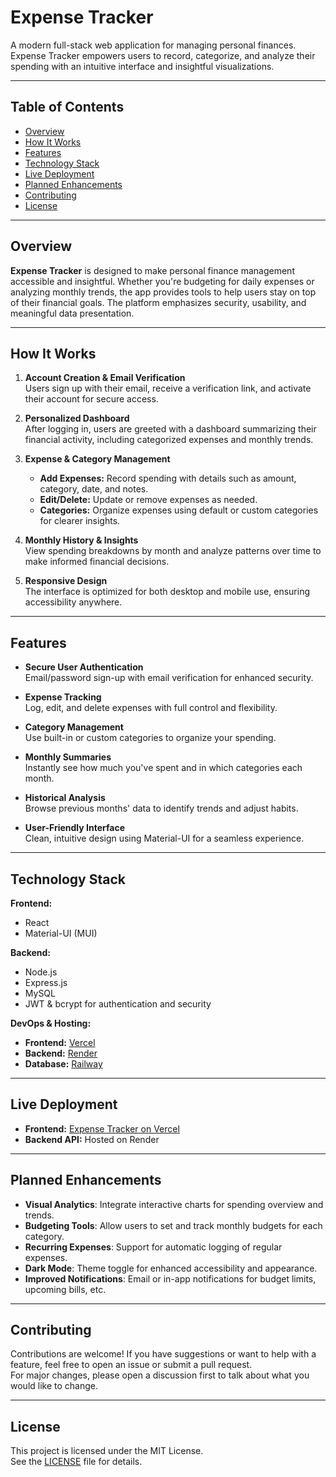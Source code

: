 # Expense Tracker

A modern full-stack web application for managing personal finances. Expense Tracker empowers users to record, categorize, and analyze their spending with an intuitive interface and insightful visualizations.

---

## Table of Contents
- [Overview](#overview)
- [How It Works](#how-it-works)
- [Features](#features)
- [Technology Stack](#technology-stack)
- [Live Deployment](#live-deployment)
- [Planned Enhancements](#planned-enhancements)
- [Contributing](#contributing)
- [License](#license)

---

## Overview

**Expense Tracker** is designed to make personal finance management accessible and insightful. Whether you're budgeting for daily expenses or analyzing monthly trends, the app provides tools to help users stay on top of their financial goals. The platform emphasizes security, usability, and meaningful data presentation.

---

## How It Works

1. **Account Creation & Email Verification**  
   Users sign up with their email, receive a verification link, and activate their account for secure access.

2. **Personalized Dashboard**  
   After logging in, users are greeted with a dashboard summarizing their financial activity, including categorized expenses and monthly trends.

3. **Expense & Category Management**  
   - **Add Expenses:** Record spending with details such as amount, category, date, and notes.
   - **Edit/Delete:** Update or remove expenses as needed.
   - **Categories:** Organize expenses using default or custom categories for clearer insights.

4. **Monthly History & Insights**  
   View spending breakdowns by month and analyze patterns over time to make informed financial decisions.

5. **Responsive Design**  
   The interface is optimized for both desktop and mobile use, ensuring accessibility anywhere.

---

## Features

- **Secure User Authentication**  
  Email/password sign-up with email verification for enhanced security.

- **Expense Tracking**  
  Log, edit, and delete expenses with full control and flexibility.

- **Category Management**  
  Use built-in or custom categories to organize your spending.

- **Monthly Summaries**  
  Instantly see how much you've spent and in which categories each month.

- **Historical Analysis**  
  Browse previous months' data to identify trends and adjust habits.

- **User-Friendly Interface**  
  Clean, intuitive design using Material-UI for a seamless experience.

---

## Technology Stack

**Frontend:**  
- React  
- Material-UI (MUI)

**Backend:**  
- Node.js  
- Express.js  
- MySQL  
- JWT & bcrypt for authentication and security

**DevOps & Hosting:**  
- **Frontend:** [Vercel](https://vercel.com)  
- **Backend:** [Render](https://render.com)  
- **Database:** [Railway](https://railway.app)

---

## Live Deployment

- **Frontend:** [Expense Tracker on Vercel](https://expense-tracker-gules-pi.vercel.app)
- **Backend API:** Hosted on Render

---

## Planned Enhancements

- **Visual Analytics**: Integrate interactive charts for spending overview and trends.
- **Budgeting Tools**: Allow users to set and track monthly budgets for each category.
- **Recurring Expenses**: Support for automatic logging of regular expenses.
- **Dark Mode**: Theme toggle for enhanced accessibility and appearance.
- **Improved Notifications**: Email or in-app notifications for budget limits, upcoming bills, etc.

---

## Contributing

Contributions are welcome! If you have suggestions or want to help with a feature, feel free to open an issue or submit a pull request.  
For major changes, please open a discussion first to talk about what you would like to change.

---

## License

This project is licensed under the MIT License.  
See the [LICENSE](./LICENSE) file for details.
